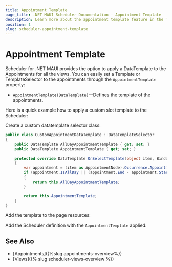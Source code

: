 ```yaml
---
title: Appointment Template
page_title: .NET MAUI Scheduler Documentation - Appointment Template
description: Learn more about the appointment template feature in the Telerik UI for .NET MAUI Scheduler control.
position: 1
slug: scheduler-appointment-template
---
```


# Appointment Template

Scheduler for .NET MAUI provides the option to apply a DataTemplate to the Appointments for all the views. You can easily set a Template or TemplateSelector to the appointments through the `AppointmentTemplate` property:

* `AppointmentTemplate(DataTemplate)`&mdash;Defines the template of the appointments.

Here is a quick example how to apply a custom slot template to the Scheduler:

Create a custom datatemplate selector class:

```C#
public class CustomAppointmentDataTemplate : DataTemplateSelector
{
    public DataTemplate AllDayAppointmentTemplate { get; set; }
    public DataTemplate AppointmentTemplate { get; set; }

    protected override DataTemplate OnSelectTemplate(object item, BindableObject container)
    {
        var appointment = (item as AppointmentNode).Occurrence.Appointment;
        if (appointment.IsAllDay || (appointment.End - appointment.Start).TotalDays > 1)
        {
            return this.AllDayAppointmentTemplate;
        }

        return this.AppointmentTemplate;
    }
}
```
Add the template to the page resources:

<snippet id='scheduler-appointment-template-selector' />

Add the Scheduler definition with the `AppointmentTemplate` applied:

<snippet id='scheduler-appointment-template' />

## See Also

- [Appointments]({%slug appointments-overview%})
- [Views]({% slug scheduler-views-overview %})